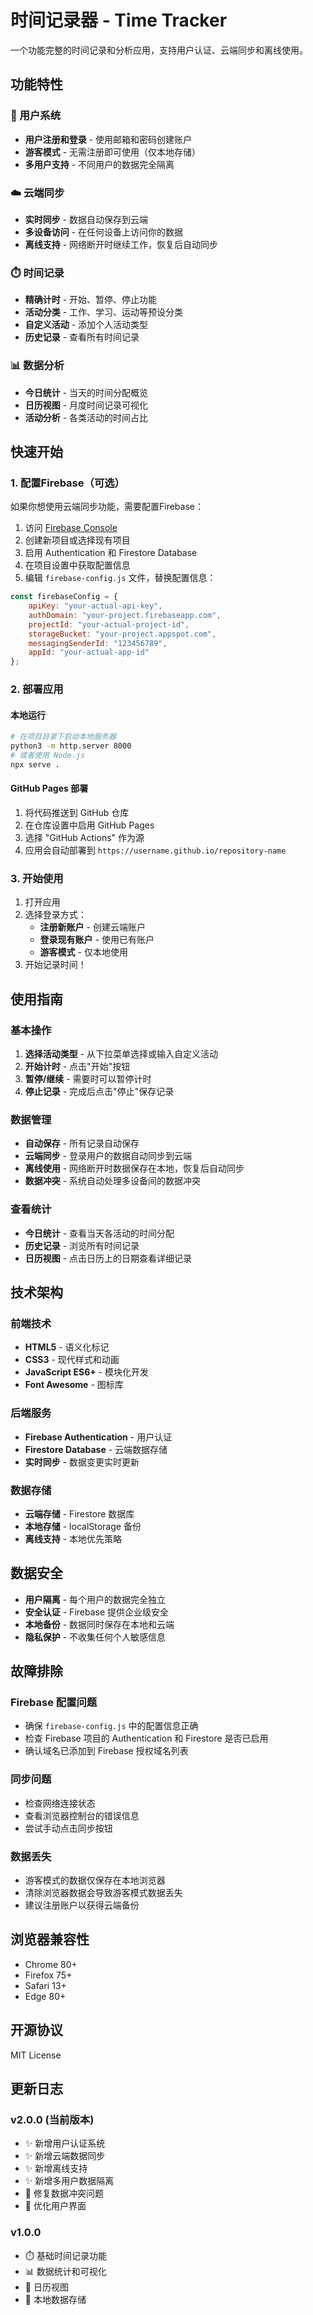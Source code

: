 # 时间记录器 - Time Tracker

一个功能完整的时间记录和分析应用，支持用户认证、云端同步和离线使用。

## 功能特性

### 🔐 用户系统
- **用户注册和登录** - 使用邮箱和密码创建账户
- **游客模式** - 无需注册即可使用（仅本地存储）
- **多用户支持** - 不同用户的数据完全隔离

### ☁️ 云端同步
- **实时同步** - 数据自动保存到云端
- **多设备访问** - 在任何设备上访问你的数据
- **离线支持** - 网络断开时继续工作，恢复后自动同步

### ⏱️ 时间记录
- **精确计时** - 开始、暂停、停止功能
- **活动分类** - 工作、学习、运动等预设分类
- **自定义活动** - 添加个人活动类型
- **历史记录** - 查看所有时间记录

### 📊 数据分析
- **今日统计** - 当天的时间分配概览
- **日历视图** - 月度时间记录可视化
- **活动分析** - 各类活动的时间占比

## 快速开始

### 1. 配置Firebase（可选）

如果你想使用云端同步功能，需要配置Firebase：

1. 访问 [Firebase Console](https://console.firebase.google.com/)
2. 创建新项目或选择现有项目
3. 启用 Authentication 和 Firestore Database
4. 在项目设置中获取配置信息
5. 编辑 `firebase-config.js` 文件，替换配置信息：

```javascript
const firebaseConfig = {
    apiKey: "your-actual-api-key",
    authDomain: "your-project.firebaseapp.com",
    projectId: "your-actual-project-id",
    storageBucket: "your-project.appspot.com",
    messagingSenderId: "123456789",
    appId: "your-actual-app-id"
};
```

### 2. 部署应用

#### 本地运行
```bash
# 在项目目录下启动本地服务器
python3 -m http.server 8000
# 或者使用 Node.js
npx serve .
```

#### GitHub Pages 部署
1. 将代码推送到 GitHub 仓库
2. 在仓库设置中启用 GitHub Pages
3. 选择 "GitHub Actions" 作为源
4. 应用会自动部署到 `https://username.github.io/repository-name`

### 3. 开始使用

1. 打开应用
2. 选择登录方式：
   - **注册新账户** - 创建云端账户
   - **登录现有账户** - 使用已有账户
   - **游客模式** - 仅本地使用
3. 开始记录时间！

## 使用指南

### 基本操作

1. **选择活动类型** - 从下拉菜单选择或输入自定义活动
2. **开始计时** - 点击"开始"按钮
3. **暂停/继续** - 需要时可以暂停计时
4. **停止记录** - 完成后点击"停止"保存记录

### 数据管理

- **自动保存** - 所有记录自动保存
- **云端同步** - 登录用户的数据自动同步到云端
- **离线使用** - 网络断开时数据保存在本地，恢复后自动同步
- **数据冲突** - 系统自动处理多设备间的数据冲突

### 查看统计

- **今日统计** - 查看当天各活动的时间分配
- **历史记录** - 浏览所有时间记录
- **日历视图** - 点击日历上的日期查看详细记录

## 技术架构

### 前端技术
- **HTML5** - 语义化标记
- **CSS3** - 现代样式和动画
- **JavaScript ES6+** - 模块化开发
- **Font Awesome** - 图标库

### 后端服务
- **Firebase Authentication** - 用户认证
- **Firestore Database** - 云端数据存储
- **实时同步** - 数据变更实时更新

### 数据存储
- **云端存储** - Firestore 数据库
- **本地存储** - localStorage 备份
- **离线支持** - 本地优先策略

## 数据安全

- **用户隔离** - 每个用户的数据完全独立
- **安全认证** - Firebase 提供企业级安全
- **本地备份** - 数据同时保存在本地和云端
- **隐私保护** - 不收集任何个人敏感信息

## 故障排除

### Firebase 配置问题
- 确保 `firebase-config.js` 中的配置信息正确
- 检查 Firebase 项目的 Authentication 和 Firestore 是否已启用
- 确认域名已添加到 Firebase 授权域名列表

### 同步问题
- 检查网络连接状态
- 查看浏览器控制台的错误信息
- 尝试手动点击同步按钮

### 数据丢失
- 游客模式的数据仅保存在本地浏览器
- 清除浏览器数据会导致游客模式数据丢失
- 建议注册账户以获得云端备份

## 浏览器兼容性

- Chrome 80+
- Firefox 75+
- Safari 13+
- Edge 80+

## 开源协议

MIT License

## 更新日志

### v2.0.0 (当前版本)
- ✨ 新增用户认证系统
- ✨ 新增云端数据同步
- ✨ 新增离线支持
- ✨ 新增多用户数据隔离
- 🐛 修复数据冲突问题
- 💄 优化用户界面

### v1.0.0
- ⏱️ 基础时间记录功能
- 📊 数据统计和可视化
- 📅 日历视图
- 💾 本地数据存储